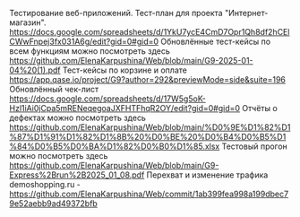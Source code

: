 Тестирование веб-приложений. 
Тест-план для проекта "Интернет-магазин". https://docs.google.com/spreadsheets/d/1YkU7ycE4CmD7Opr1Qh8df2hCElCWwFnpej3fx031A6g/edit?gid=0#gid=0
Обновлённые тест-кейсы по всем функциям можно посмотреть здесь https://github.com/ElenaKarpushina/Web/blob/main/G9-2025-01-04%20(1).pdf 
Тест-кейсы по корзине и оплате https://app.qase.io/project/G9?author=292&previewMode=side&suite=196
Обновлённый чек-лист https://docs.google.com/spreadsheets/d/17W5g5oK-Hzl1iAi0jCpa5mRENeqegoaJXFHTFhqR2OY/edit?gid=0#gid=0
Отчёты о дефектах можно посмотреть здесь https://github.com/ElenaKarpushina/Web/blob/main/%D0%9E%D1%82%D1%87%D1%91%D1%82%D1%8B%20%D0%BE%20%D0%B4%D0%B5%D1%84%D0%B5%D0%BA%D1%82%D0%B0%D1%85.xlsx
Тестовый прогон можно посмотреть здесь https://github.com/ElenaKarpushina/Web/blob/main/G9-Express%2Brun%2B2025_01_08.pdf
Перехват и изменение трафика demoshopping.ru -  https://github.com/ElenaKarpushina/Web/commit/1ab399fea998a199dbec79e52aebb9ad49372bfb
